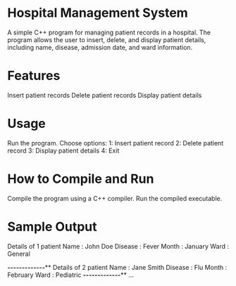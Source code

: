 # Hospital Management System
A simple C++ program for managing patient records in a hospital. The program allows the user to insert, delete, and display patient details, including name, disease, admission date, and ward information.

# Features
Insert patient records
Delete patient records
Display patient details

# Usage
Run the program.
Choose options:
1: Insert patient record
2: Delete patient record
3: Display patient details
4: Exit
# How to Compile and Run
Compile the program using a C++ compiler.
Run the compiled executable.

# Sample Output
Details of 1 patient
Name : John Doe
Disease : Fever
Month : January
Ward : General

*******-------------*********
Details of 2 patient
Name : Jane Smith
Disease : Flu
Month : February
Ward : Pediatric
*******-------------*********
...
